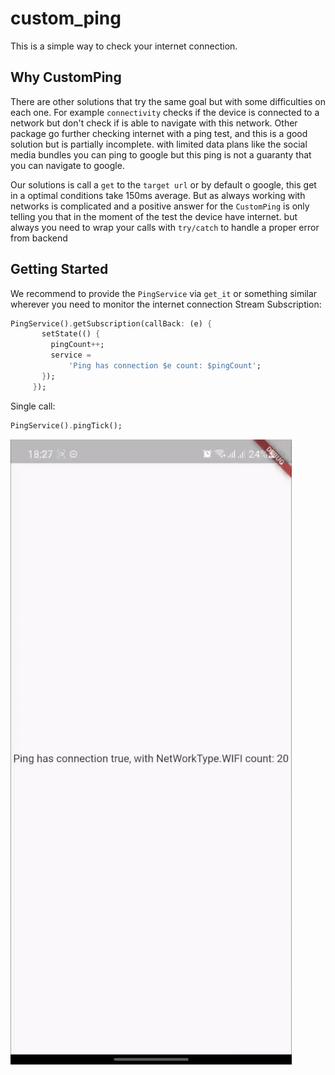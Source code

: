 # custom_ping

This is a simple way to check your internet connection.

## Why  CustomPing
There are other solutions that try the same goal but with some difficulties on each one. For example `connectivity` checks if the device is connected to a network but don't check if is able to navigate with this network.
Other  package go further checking internet with a ping test, and this is a good solution but is partially incomplete. with limited data plans like the social media bundles you can ping to google but this ping is not a guaranty that you can navigate to google.

Our solutions is call a `get` to the `target url` or by default o google, this get in a optimal conditions take 150ms average.
But as always working with networks is complicated and a positive answer for the `CustomPing` is only telling you that in the moment of the test the device have internet. but always you need to wrap your calls with `try/catch` to handle a proper error from backend

## Getting Started

We recommend to provide the `PingService` via `get_it` or something similar wherever you need to monitor the internet connection
Stream Subscription:

```Dart
PingService().getSubscription(callBack: (e) {
       setState(() {
         pingCount++;
         service =
             'Ping has connection $e count: $pingCount';
       });
     });
```

Single call:

```Dart
PingService().pingTick();
```

![CustomPing](src/custom_ping.gif)




